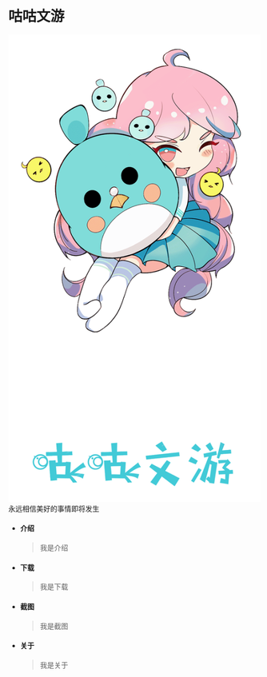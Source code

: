 # **咕咕文游**
![](assets/logo/splash.png)
永远相信美好的事情即将发生

- #### **介绍**

  > 我是介绍

- #### **下载**

  > 我是下载

- #### **截图**

  > 我是截图

- #### **关于**

  > 我是关于
   
